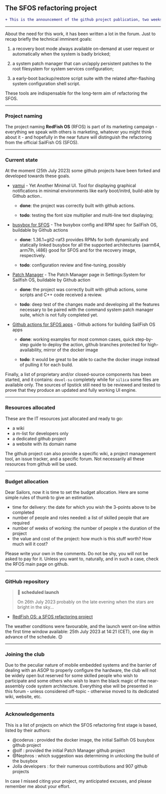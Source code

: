 ## The SFOS refactoring project

```diff
+ This is the announcement of the github project publication, two weeks after its creation.
```

---

About the need for this work, it has been written a lot in the forum. Just to recap briefly the technical imminent goals:

1. a recovery boot mode always available on-demand at user request or automatically when the system is badly bricked;

2. a system patch manager that can un/apply persistent patches to the root filesystem for system services configuration;

3. a early-boot backup/restore script suite with the related after-flashing system configuration shell script.

These tools are indispensable for the long-term aim of refactoring the SFOS.

---

### Project naming

The project naming **RedFish OS** (RFOS) is part of its marketing campaign - everything we speak with others is marketing, whatever you might think about it - and hopefully in the near future will distinguish the refactoring from the official SailFish OS (SFOS).

---

### Current state

At the moment (25th July 2023) some github projects have been forked and developed towards these goals.

* [yamui](https://github.com/robang74/yamui) - Yet Another Minimal UI. Tool for displaying graphical notifications in minimal environments like early boot/initrd, build-able by Github action..

    * **done**: the project was correctly built with github actions.

    * **todo**: testing the font size multiplier and multi-line text displaying;

* [busybox for SFOS](https://github.com/robang74/sailfish-os-busybox) - The busybox config and RPM spec for SailFish OS, buildable by Github actions

    * **done**: 1.36.1+git2-raf3 provides RPMs for both dynamically and statically linked busybox for all the supported architectures {aarm64, arm7lh, i486} good for SFOS and for the recovery image, respectively.

    * **todo**: configuration review and fine-tuning, possibly

* [Patch Manager](https://github.com/robang74/patchmanager) - The Patch Manager page in Settings:System for Sailfish OS, buildable by Github action

    * **done**: the project was correctly built with github actions, some scripts and C++ code received a review.

    * **todo**: deep test of the changes made and developing all the features necessary to be paired with the command system patch manager suite, which is not fully completed yet.

* [Github actions for SFOS apps](https://github.com/robang74/github-sfos-apps-build) - Github actions for building SailFish OS apps

    * **done**: working examples for most common cases, quick step-by-step guide to deploy the action, github branches protected for high-availability, mirror of the docker image

    * **todo**: it would be great to be able to cache the docker image instead of pulling it for each build.

Finally, a list of proprietary and/or closed-source components has been started, and it contains: `devel-su` completely while for `silica` some files are available only. The sources of lipstick still need to be reviewed and tested to prove that they produce an updated and fully working UI engine.

---

### Resources allocated

These are the IT resources just allocated and ready to go:

* a wiki
* a m-list for developers only
* a dedicated github project
* a website with its domain name

The github project can also provide a specific wiki, a project management tool, an issue tracker, and a specific forum. Not necessarily all these resources from github will be used.

---

### Budget allocation

Dear Sailors, now it is time to set the budget allocation. Here are some simple rules of thumb to give an estimation.

* time for delivery: the date for which you wish the 3-points above to be completed
* number of people and roles needed: a list of skilled people that are required
* number of weeks of working: the number of people x the duration of the project
* the value and cost of the project: how much is this stuff worth? How much will it cost?

Please write your own in the comments. Do not be shy, you will not be asked to pay for it. Unless you want to, naturally, and in such a case, check the RFOS main page on github.

---

### GitHub repository

> :memo: **scheduled launch**
>
> On 26th July 2023 probably on the late evening when the stars are bright in the sky...

* [RedFish OS: a SFOS refactoring project](https://github.com/robang74/redfishos#redfish-os)

The weather conditions were favourable, and the launch went on-line within the first time window available: 25th July 2023 at 14:21 (CET), one day in advance of the schedule. :blush:

---

### Joining the club

Due to the peculiar nature of mobile embedded systems and the barrier of dealing with an ASOP to properly configure the hardware, the club will not be widely open but reserved for some skilled people who wish to participate and some others who wish to learn the black magic of the near-assembly code system architecture. Everything else will be presented in this forum - unless considered off-topic - otherwise moved to its dedicated wiki, website, etc.

---

### Acknowledgements

This is a list of projects on which the SFOS refactoring first stage is based, listed by their authors:

* @coderus : provided the docker image, the initial Sailfish OS busybox github project
* @olf : provided the initial Patch Manager github project
* @Nephros : which suggestion was determining in unlocking the build of the busybox
* Jolla developers : for their numerous contributions and 907 github projects

In case I missed citing your project, my anticipated excuses, and please remember me about your effort.
